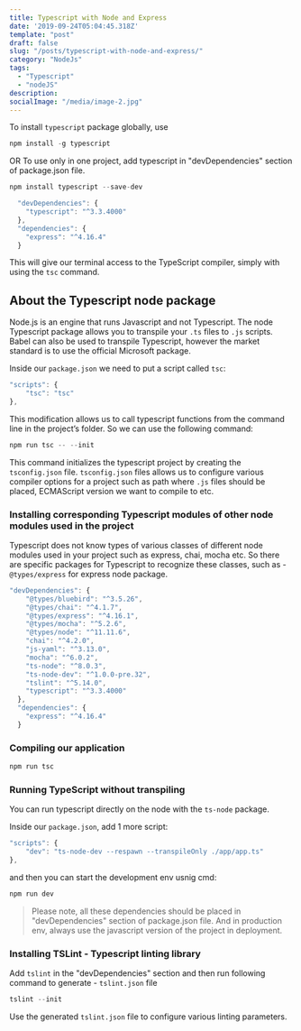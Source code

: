```yaml
---
title: Typescript with Node and Express
date: '2019-09-24T05:04:45.318Z'
template: "post"
draft: false
slug: "/posts/typescript-with-node-and-express/"
category: "NodeJs"
tags:
  - "Typescript"
  - "nodeJS"
description: 
socialImage: "/media/image-2.jpg"
---
```

To install `typescript` package globally, use
```javascript
npm install -g typescript
```
OR 
To use only in one project, add typescript in "devDependencies" section of package.json file.
```javascript
npm install typescript --save-dev
```

```javascript
  "devDependencies": {    
    "typescript": "^3.3.4000"
  },
  "dependencies": {
    "express": "^4.16.4"
  }
```
This will give our terminal access to the TypeScript compiler, simply with using the `tsc` command.

## About the Typescript node package
Node.js is an engine that runs Javascript and not Typescript. The node Typescript package allows you to transpile your `.ts` files to `.js` scripts. Babel can also be used to transpile Typescript, however the market standard is to use the official Microsoft package.

Inside our `package.json` we need to put a script called `tsc`:
```javascript
"scripts": {
    "tsc": "tsc"
},
```

This modification allows us to call typescript functions from the command line in the project’s folder. So we can use the following command:
```javascript
npm run tsc -- --init
```
This command initializes the typescript project by creating the `tsconfig.json` file.
`tsconfig.json` files allows us to configure various compiler options for a project such as path where `.js` files should be placed, ECMAScript version we want to compile to etc.

### Installing corresponding Typescript modules of other node modules used in the project
Typescript does not know types of various classes of different node modules used in your project such as express, chai, mocha etc.
So there are specific packages for Typescript to recognize these classes, such as - `@types/express` for express node package.

```javascript
"devDependencies": {
    "@types/bluebird": "^3.5.26",
    "@types/chai": "^4.1.7",
    "@types/express": "^4.16.1",
    "@types/mocha": "^5.2.6",
    "@types/node": "^11.11.6",
    "chai": "^4.2.0",
    "js-yaml": "^3.13.0",
    "mocha": "^6.0.2",
    "ts-node": "^8.0.3",
    "ts-node-dev": "^1.0.0-pre.32",
    "tslint": "^5.14.0",
    "typescript": "^3.3.4000"
  },
  "dependencies": {
    "express": "^4.16.4"
  }
```

### Compiling our application
```javascript
npm run tsc
```

### Running TypeScript without transpiling
You can run typescript directly on the node with the `ts-node` package.

Inside our `package.json`, add 1 more script:
```javascript
"scripts": {
    "dev": "ts-node-dev --respawn --transpileOnly ./app/app.ts"
},
```
and then you can start the development env usnig cmd:
```javascript
npm run dev
```

> Please note, all these dependencies should be placed in "devDependencies" section of package.json file.
And in production env, always use the javascript version of the project in deployment.

### Installing TSLint - Typescript linting library
Add `tslint` in the "devDependencies" section and then run following command to generate - `tslint.json` file
```javascript
tslint --init
```
Use the generated `tslint.json` file to configure various linting parameters.
